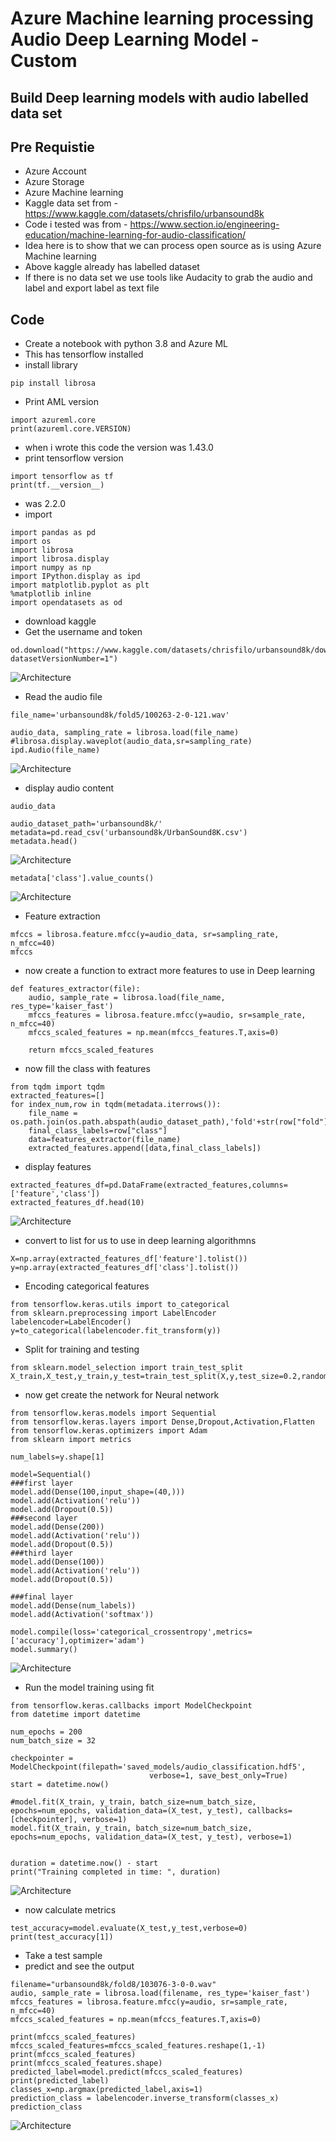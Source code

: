 # Azure Machine learning processing Audio Deep Learning Model - Custom

## Build Deep learning models with audio labelled data set

## Pre Requistie

- Azure Account
- Azure Storage
- Azure Machine learning
- Kaggle data set from - https://www.kaggle.com/datasets/chrisfilo/urbansound8k
- Code i tested was from - https://www.section.io/engineering-education/machine-learning-for-audio-classification/
- Idea here is to show that we can process open source as is using Azure Machine learning
- Above kaggle already has labelled dataset
- If there is no data set we use tools like Audacity to grab the audio and label and export label as text file

## Code

- Create a notebook with python 3.8 and Azure ML
- This has tensorflow installed
- install library

```
pip install librosa
```

- Print AML version

```
import azureml.core
print(azureml.core.VERSION)
```

- when i wrote this code the version was 1.43.0
- print tensorflow version
  
```
import tensorflow as tf
print(tf.__version__)
```

- was 2.2.0
- import

```
import pandas as pd
import os
import librosa
import librosa.display
import numpy as np
import IPython.display as ipd
import matplotlib.pyplot as plt
%matplotlib inline
import opendatasets as od
```

- download kaggle
- Get the username and token

```
od.download("https://www.kaggle.com/datasets/chrisfilo/urbansound8k/download?datasetVersionNumber=1")
```

![Architecture](https://github.com/balakreshnan/Samples2022/blob/main/AzureML/images/audio1.jpg "Architecture")

- Read the audio file

```
file_name='urbansound8k/fold5/100263-2-0-121.wav'

audio_data, sampling_rate = librosa.load(file_name)
#librosa.display.waveplot(audio_data,sr=sampling_rate)
ipd.Audio(file_name)
```

![Architecture](https://github.com/balakreshnan/Samples2022/blob/main/AzureML/images/audio2.jpg "Architecture")

- display audio content

```
audio_data
```

```
audio_dataset_path='urbansound8k/'
metadata=pd.read_csv('urbansound8k/UrbanSound8K.csv')
metadata.head()
```

![Architecture](https://github.com/balakreshnan/Samples2022/blob/main/AzureML/images/audio3.jpg "Architecture")

```
metadata['class'].value_counts()
```

![Architecture](https://github.com/balakreshnan/Samples2022/blob/main/AzureML/images/audio4.jpg "Architecture")

- Feature extraction

```
mfccs = librosa.feature.mfcc(y=audio_data, sr=sampling_rate, n_mfcc=40)
mfccs
```

- now create a function to extract more features to use in Deep learning

```
def features_extractor(file):
    audio, sample_rate = librosa.load(file_name, res_type='kaiser_fast') 
    mfccs_features = librosa.feature.mfcc(y=audio, sr=sample_rate, n_mfcc=40)
    mfccs_scaled_features = np.mean(mfccs_features.T,axis=0)
    
    return mfccs_scaled_features
```

- now fill the class with features

```
from tqdm import tqdm
extracted_features=[]
for index_num,row in tqdm(metadata.iterrows()):
    file_name = os.path.join(os.path.abspath(audio_dataset_path),'fold'+str(row["fold"])+'/',str(row["slice_file_name"]))
    final_class_labels=row["class"]
    data=features_extractor(file_name)
    extracted_features.append([data,final_class_labels])
```

- display features

```
extracted_features_df=pd.DataFrame(extracted_features,columns=['feature','class'])
extracted_features_df.head(10)
```

![Architecture](https://github.com/balakreshnan/Samples2022/blob/main/AzureML/images/audio5.jpg "Architecture")

- convert to list for us to use in deep learning algorithmns

```
X=np.array(extracted_features_df['feature'].tolist())
y=np.array(extracted_features_df['class'].tolist())
```

- Encoding categorical features

```
from tensorflow.keras.utils import to_categorical
from sklearn.preprocessing import LabelEncoder
labelencoder=LabelEncoder()
y=to_categorical(labelencoder.fit_transform(y))
```

- Split for training and testing

```
from sklearn.model_selection import train_test_split
X_train,X_test,y_train,y_test=train_test_split(X,y,test_size=0.2,random_state=0)
```

- now get create the network for Neural network

```
from tensorflow.keras.models import Sequential
from tensorflow.keras.layers import Dense,Dropout,Activation,Flatten
from tensorflow.keras.optimizers import Adam
from sklearn import metrics

num_labels=y.shape[1]

model=Sequential()
###first layer
model.add(Dense(100,input_shape=(40,)))
model.add(Activation('relu'))
model.add(Dropout(0.5))
###second layer
model.add(Dense(200))
model.add(Activation('relu'))
model.add(Dropout(0.5))
###third layer
model.add(Dense(100))
model.add(Activation('relu'))
model.add(Dropout(0.5))

###final layer
model.add(Dense(num_labels))
model.add(Activation('softmax'))
```

```
model.compile(loss='categorical_crossentropy',metrics=['accuracy'],optimizer='adam')
model.summary()
```

![Architecture](https://github.com/balakreshnan/Samples2022/blob/main/AzureML/images/audio6.jpg "Architecture")

- Run the model training using fit 

```
from tensorflow.keras.callbacks import ModelCheckpoint
from datetime import datetime 

num_epochs = 200
num_batch_size = 32

checkpointer = ModelCheckpoint(filepath='saved_models/audio_classification.hdf5', 
                               verbose=1, save_best_only=True)
start = datetime.now()

#model.fit(X_train, y_train, batch_size=num_batch_size, epochs=num_epochs, validation_data=(X_test, y_test), callbacks=[checkpointer], verbose=1)
model.fit(X_train, y_train, batch_size=num_batch_size, epochs=num_epochs, validation_data=(X_test, y_test), verbose=1)


duration = datetime.now() - start
print("Training completed in time: ", duration)
```

![Architecture](https://github.com/balakreshnan/Samples2022/blob/main/AzureML/images/audio7.jpg "Architecture")

- now calculate metrics

```
test_accuracy=model.evaluate(X_test,y_test,verbose=0)
print(test_accuracy[1])
```

- Take a test sample
- predict and see the output

```
filename="urbansound8k/fold8/103076-3-0-0.wav"
audio, sample_rate = librosa.load(filename, res_type='kaiser_fast') 
mfccs_features = librosa.feature.mfcc(y=audio, sr=sample_rate, n_mfcc=40)
mfccs_scaled_features = np.mean(mfccs_features.T,axis=0)

print(mfccs_scaled_features)
mfccs_scaled_features=mfccs_scaled_features.reshape(1,-1)
print(mfccs_scaled_features)
print(mfccs_scaled_features.shape)
predicted_label=model.predict(mfccs_scaled_features)
print(predicted_label)
classes_x=np.argmax(predicted_label,axis=1)
prediction_class = labelencoder.inverse_transform(classes_x)
prediction_class
```

![Architecture](https://github.com/balakreshnan/Samples2022/blob/main/AzureML/images/audio8.jpg "Architecture")